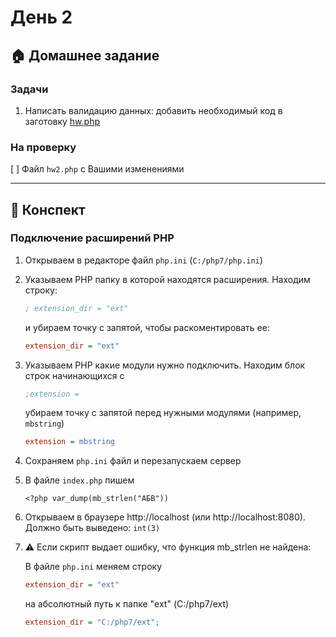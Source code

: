 # День 2

## :house: Домашнее задание

### Задачи

1. Написать валидацию данных: добавить необходимый код в заготовку [hw.php](./hw2.php)

### На проверку

[ ] Файл `hw2.php` с Вашими изменениями
 
---

## :scroll: Конспект

### Подключение расширений PHP

1.  Открываем в редакторе файл `php.ini` (`С:/php7/php.ini`)
  
1.  Указываем PHP папку в которой находятся расширения. Находим строку:
    
    ```ini
    ; extension_dir = "ext"
    ```
    
    и убираем точку с запятой, чтобы раскоментировать ее:

    ```ini
    extension_dir = "ext"
    ```

1.  Указываем PHP какие модули нужно подключить. Находим блок строк начинающихся с

    ```ini
    ;extension =
    ```

    убираем точку с запятой перед нужными модулями (например, `mbstring`)
  
    ```ini
    extension = mbstring
    ```

1.  Сохраняем `php.ini` файл и перезапускаем сервер

1.  В файле `index.php` пишем 
  
    ```HTML+PHP
    <?php var_dump(mb_strlen("АБВ"))
    ```

1.  Открываем в браузере http://localhost (или http://localhost:8080). Должно быть выведено: `int(3)`

1.  :warning: Если скрипт выдает ошибку, что функция mb_strlen не найдена:

    В файле `php.ini` меняем строку 

    ```ini
    extension_dir = "ext"
    ```
    
    на абсолютный путь к папке "ext" (С:/php7/ext)

    ```ini
    extension_dir = "C:/php7/ext";
    ```